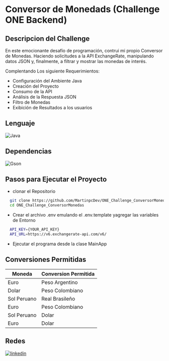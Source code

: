 # Conversor de Monedads (Challenge ONE Backend)

## Descripcion del Challenge

En este emocionante desafío de programación, contrui mi propio Conversor de Monedas. Haciendo
solicitudes a la API ExchangeRate, manipulando datos JSON y, finalmente, a filtrar y mostrar las
monedas de interés.

Complentando Los siguiente Requerimientos:

- Configuración del Ambiente Java
- Creación del Proyecto
- Consumo de la API
- Análisis de la Respuesta JSON
- Filtro de Monedas
- Exibición de Resultados a los usuarios

## Lenguaje

![Java](https://img.shields.io/badge/Java-FF8000?style=for-the-badge&logo=openjdk&logoColor=white&color=FF8000)

## Dependencias

![Gson](https://img.shields.io/maven-metadata/v.svg?label=Gson&metadataUrl=https%3A%2F%2Frepo1.maven.org%2Fmaven2%2Fcom%2Fgoogle%2Fcode%2Fgson%2Fgson%2Fmaven-metadata.xml)

## Pasos para Ejecutar el Proyecto

- clonar el Repositorio

```bash
  git clone https://github.com/MartinpcDev/ONE_Challenge_ConversorMonedas.git
  cd ONE_Challenge_ConversorMonedas
```

- Crear el archivo .env emulando el .env.template yagregar las variables de Entorno

```bash
  API_KEY={YOUR_API_KEY}
  API_URL=https://v6.exchangerate-api.com/v6/
```

- Ejecutar el programa desde la clase MainApp

## Conversiones Permitidas

| Moneda      | Conversion Permitida |
|-------------|----------------------|
| Euro        | Peso Argentino       |
| Dolar       | Peso Colombiano      |
| Sol Peruano | Real Brasileño       |
| Euro        | Peso Colombiano      |
| Sol Peruano | Dolar                |
| Euro        | Dolar                |

## Redes

[![linkedin](https://img.shields.io/badge/linkedin-0A66C2?style=for-the-badge&logo=linkedin&logoColor=white)](https://www.linkedin.com/in/martinchris-palomino/)

